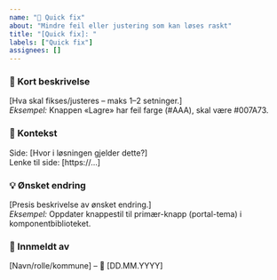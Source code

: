 ```yaml
---
name: "🔧 Quick fix"
about: "Mindre feil eller justering som kan løses raskt"
title: "[Quick fix]: "
labels: ["Quick fix"]
assignees: []
---
```


<!--
Formål: Raskt beskrive en liten feil eller enkel justering.
Tips: Én setning + kontekst er ofte nok. Legg ved lenke og ønsket endring.
-->

### 📝 Kort beskrivelse
[Hva skal fikses/justeres – maks 1–2 setninger.]  
*Eksempel:* Knappen «Lagre» har feil farge (#AAA), skal være #007A73.

### 📍 Kontekst
Side: [Hvor i løsningen gjelder dette?]  
Lenke til side: [https://…]

### 💡 Ønsket endring
[Presis beskrivelse av ønsket endring.]  
*Eksempel:* Oppdater knappestil til primær-knapp (portal-tema) i komponentbiblioteket.

### 👤 Innmeldt av
[Navn/rolle/kommune] – 📅 [DD.MM.YYYY]
